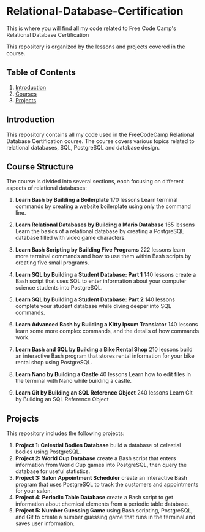 # Relational-Database-Certification
This is where you will find all my code related to Free Code Camp's Relational Database Certification 

This repository is organized by the lessons and projects covered in the course.

## Table of Contents
1. [Introduction](#introduction)
2. [Courses](#course-structure)
3. [Projects](#projects)

## Introduction

This repository contains all my code used in the FreeCodeCamp Relational Database Certification course. The course covers various topics related to relational databases, SQL, PostgreSQL and database design.


## Course Structure

The course is divided into several sections, each focusing on different aspects of relational databases:

1. **Learn Bash by Building a Boilerplate** 170 lessons
   Learn terminal commands by creating a website boilerplate using only the command line.
   
2. **Learn Relational Databases by Building a Mario Database** 165 lessons
    Learn the basics of a relational database by creating a PostgreSQL database filled with video game characters.
   
3. **Learn Bash Scripting by Building Five Programs** 222 lessons
    learn more terminal commands and how to use them within Bash scripts by creating five small programs.
   
4. **Learn SQL by Building a Student Database: Part 1** 140 lessons
   create a Bash script that uses SQL to enter information about your computer science students into PostgreSQL.
5. **Learn SQL by Building a Student Database: Part 2** 140 lessons
   complete your student database while diving deeper into SQL commands.
    
6. **Learn Advanced Bash by Building a Kitty Ipsum Translator**	140 lessons
    learn some more complex commands, and the details of how commands work.

7. **Learn Bash and SQL by Building a Bike Rental Shop** 210 lessons 
   build an interactive Bash program that stores rental information for your bike rental shop using PostgreSQL.

8. **Learn Nano by Building a Castle** 40 lessons
    Learn how to edit files in the terminal with Nano while building a castle.
    
9. **Learn Git by Building an SQL Reference Object** 240 lessons
    Learn Git by Building an SQL Reference Object

## Projects

This repository includes the following projects:

1. **Project 1: Celestial Bodies Database**
   build a database of celestial bodies using PostgreSQL.
2. **Project 2: World Cup Database**
   create a Bash script that enters information from World Cup games into PostgreSQL, then query the database for useful statistics.
3. **Project 3: Salon Appointment Scheduler**
   create an interactive Bash program that uses PostgreSQL to track the customers and appointments for your salon.
5. **Project 4: Periodic Table Database**
   create a Bash script to get information about chemical elements from a periodic table database.
6. **Project 5: Number Guessing Game**
    using Bash scripting, PostgreSQL, and Git to create a number guessing game that runs in the terminal and saves user information.






